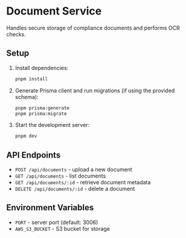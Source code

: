 # Document Service

Handles secure storage of compliance documents and performs OCR checks.

## Setup

1. Install dependencies:
   ```bash
   pnpm install
   ```
2. Generate Prisma client and run migrations (if using the provided schema):
   ```bash
   pnpm prisma:generate
   pnpm prisma:migrate
   ```
3. Start the development server:
   ```bash
   pnpm dev
   ```

## API Endpoints

- `POST /api/documents` - upload a new document
- `GET /api/documents` - list documents
- `GET /api/documents/:id` - retrieve document metadata
- `DELETE /api/documents/:id` - delete a document

## Environment Variables

- `PORT` - server port (default: 3006)
- `AWS_S3_BUCKET` - S3 bucket for storage

